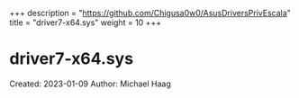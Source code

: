 +++
description = "https://github.com/Chigusa0w0/AsusDriversPrivEscala"
title = "driver7-x64.sys"
weight = 10
+++

# driver7-x64.sys

Created: 2023-01-09
Author: Michael Haag


